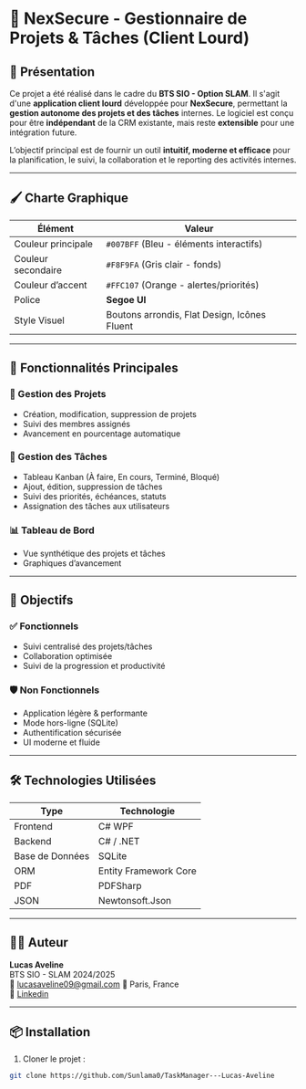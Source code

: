 # 📁 NexSecure - Gestionnaire de Projets & Tâches (Client Lourd)

## 🎯 Présentation

Ce projet a été réalisé dans le cadre du **BTS SIO - Option SLAM**. Il s'agit d'une **application client lourd** développée pour **NexSecure**, permettant la **gestion autonome des projets et des tâches** internes. Le logiciel est conçu pour être **indépendant** de la CRM existante, mais reste **extensible** pour une intégration future.

L’objectif principal est de fournir un outil **intuitif, moderne et efficace** pour la planification, le suivi, la collaboration et le reporting des activités internes.

---

## 🖌️ Charte Graphique

| Élément        | Valeur                            |
|----------------|------------------------------------|
| Couleur principale | `#007BFF` (Bleu - éléments interactifs) |
| Couleur secondaire | `#F8F9FA` (Gris clair - fonds) |
| Couleur d’accent   | `#FFC107` (Orange - alertes/priorités) |
| Police             | **Segoe UI** |
| Style Visuel       | Boutons arrondis, Flat Design, Icônes Fluent |

---

## 🧩 Fonctionnalités Principales

### 🔧 Gestion des Projets
- Création, modification, suppression de projets
- Suivi des membres assignés
- Avancement en pourcentage automatique

### 📝 Gestion des Tâches
- Tableau Kanban (À faire, En cours, Terminé, Bloqué)
- Ajout, édition, suppression de tâches
- Suivi des priorités, échéances, statuts
- Assignation des tâches aux utilisateurs

### 📊 Tableau de Bord
- Vue synthétique des projets et tâches
- Graphiques d’avancement

---

## 🎯 Objectifs

### ✅ Fonctionnels
- Suivi centralisé des projets/tâches
- Collaboration optimisée
- Suivi de la progression et productivité

### 🛡️ Non Fonctionnels
- Application légère & performante
- Mode hors-ligne (SQLite)
- Authentification sécurisée
- UI moderne et fluide

---

## 🛠️ Technologies Utilisées

| Type         | Technologie                      |
|--------------|----------------------------------|
| Frontend     | C# WPF                           |
| Backend      | C# / .NET                        |
| Base de Données | SQLite                        |
| ORM          | Entity Framework Core            |
| PDF          | PDFSharp                         |
| JSON         | Newtonsoft.Json                  |


---

## 🧑‍💻 Auteur

**Lucas Aveline**  
BTS SIO - SLAM 2024/2025  
📧 lucasaveline09@gmail.com 
📍 Paris, France  
🔗 [Linkedin]([url](https://www.linkedin.com/in/lucas-aveline/))

---

## 📦 Installation

1. Cloner le projet :
```bash
git clone https://github.com/Sunlama0/TaskManager---Lucas-Aveline
